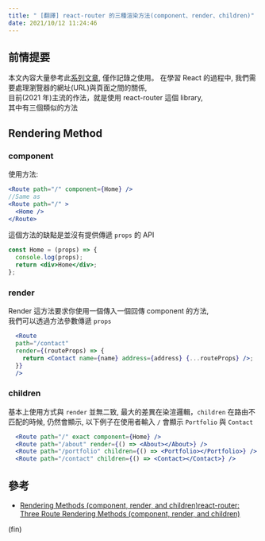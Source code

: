 ```yaml
---
title: " [翻譯] react-router 的三種渲染方法(component、render、children)"
date: 2021/10/12 11:24:46
---
```


## 前情提要

本文內容大量參考此[系列文章](https://dev.to/raaynaldo/react-router-three-route-rendering-methods-component-render-and-children-2eng), 僅作記錄之使用。
在學習 React 的過程中, 我們需要處理瀏覽器的網址(URL)與頁面之間的關係,  
目前(2021 年)主流的作法，就是使用 react-router 這個 library,  
其中有三個類似的方法

## Rendering Method

### component

使用方法:

```jsx
<Route path="/" component={Home} />
//Same as
<Route path="/" >
  <Home />
</Route>
```

這個方法的缺點是並沒有提供傳遞 `props` 的 API

```jsx
const Home = (props) => {
  console.log(props);
  return <div>Home</div>;
};
```

### render

Render 這方法要求你使用一個傳入一個回傳 component 的方法,  
我們可以透過方法參數傳遞 `props`

```jsx
  <Route
  path="/contact"
  render={(routeProps) => {
    return <Contact name={name} address={address} {...routeProps} />;
  }}
  />
```

### children

基本上使用方式與 `render` 並無二致,
最大的差異在染渲邏輯，`children` 在路由不匹配的時候, 仍然會顯示,
以下例子在使用者輸入 `/` 會顯示 `Portfolio` 與 `Contact`

```jsx
  <Route path="/" exact component={Home} />
  <Route path="/about" render={() => <About></About>} />
  <Route path="/portfolio" children={() => <Portfolio></Portfolio>} />
  <Route path="/contact" children={() => <Contact></Contact>} />
```

## 參考

- [Rendering Methods (component, render, and children)react-router: Three Route Rendering Methods (component, render, and children)](https://dev.to/raaynaldo/react-router-three-route-rendering-methods-component-render-and-children-2eng)

(fin)
